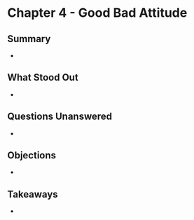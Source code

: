 # Chapter 4 - Good Bad Attitude

## Summary
  
* 

## What Stood Out

* 

## Questions Unanswered

* 

## Objections

* 

## Takeaways

* 
